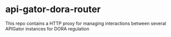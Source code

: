 # api-gator-dora-router
This repo contains a HTTP proxy for managing interactions between several APIGator instances for DORA regulation
